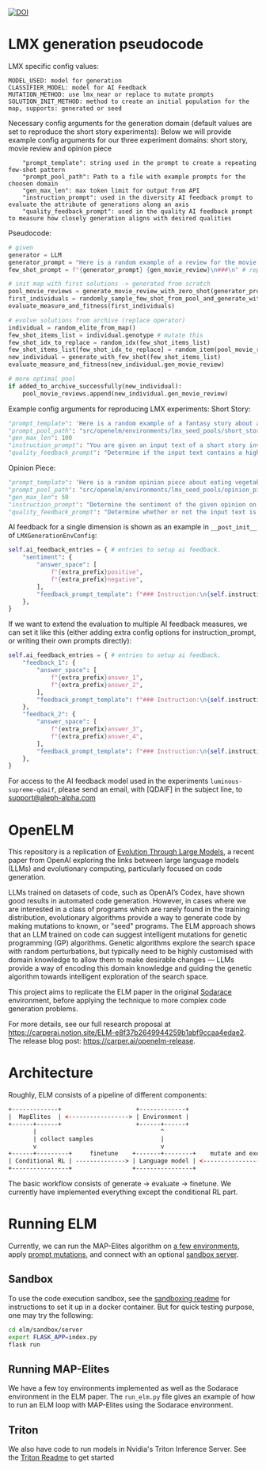 [![DOI](https://zenodo.org/badge/532259603.svg)](https://zenodo.org/badge/latestdoi/532259603)

# LMX generation pseudocode

LMX specific config values:
```
MODEL_USED: model for generation
CLASSIFIER_MODEL: model for AI Feedback
MUTATION_METHOD: use lmx_near or replace to mutate prompts
SOLUTION_INIT_METHOD: method to create an initial population for the map, supports: generated or seed 
```

Necessary config arguments for the generation domain (default values are set to reproduce the short story experiments):
Below we will provide example config arguments for our three experiment domains: short story, movie review and opinion piece
```
    "prompt_template": string used in the prompt to create a repeating few-shot pattern
    "prompt_pool_path": Path to a file with example prompts for the choosen domain 
    "gen_max_len": max token limit for output from API
    "instruction_prompt": used in the diversity AI feedback prompt to evaluate the attribute of generations along an axis
    "quality_feedback_prompt": used in the quality AI feedback prompt to measure how closely generation aligns with desired qualities
```

Pseudocode:

```python
# given
generator = LLM
generator_prompt = "Here is a random example of a review for the movie \"Die Hard\":"
few_shot_prompt = f"{generator_prompt} {gen_movie_review}\n###\n" # repeated 3 times

# init map with first solutions -> generated from scratch
pool_movie_reviews = generate_movie_review_with_zero_shot(generator_prompt)
first_individuals = randomly_sample_few_shot_from_pool_and_generate_with_few_shot(pool_movie_reviews) # store items of few-shot prompt, along with gen_movie_review (genotype), and sentiment measure (phenotype)
evaluate_measure_and_fitness(first_individuals)

# evolve solutions from archive (replace operator)
individual = random_elite_from_map()
few_shot_items_list = individual.genotype # mutate this
few_shot_idx_to_replace = random_idx(few_shot_items_list)
few_shot_items_list[few_shot_idx_to_replace] = random_item(pool_movie_reviews)
new_individual = generate_with_few_shot(few_shot_items_list)
evaluate_measure_and_fitness(new_individual.gen_movie_review)

# more optimal pool
if added_to_archive_successfully(new_individual):
    pool_movie_reviews.append(new_individual.gen_movie_review)
```

Example config arguments for reproducing LMX experiments:
Short Story:
```python
"prompt_template": 'Here is a random example of a fantasy story about a suspicious spy and a rich politician:'
"prompt_pool_path": "src/openelm/environments/lmx_seed_pools/short_story_seed_pool.txt"
"gen_max_len": 100
"instruction_prompt": "You are given an input text of a short story involving multiple characters. Determine if the characters in this story primarily experience a conflict, or have a friendship. Write \"conflict\" if a conflict between characters is present in the story, otherwise answer \"friendship\" if a friendship between characters is present in the story."
"quality_feedback_prompt": "Determine if the input text contains a high-quality short story containing two characters, a suspicious spy, and a rich politician. For example, a high-quality short story would have good flow, interesting plot, and not repeat similar sentences or undesired items such as titles and URLs. Answer \"yes\" if the input contains a high-quality short story about a suspicious spy and a rich politician, otherwise answer \"no\"."
```

Opinion Piece:
```python
"prompt_template": 'Here is a random opinion piece about eating vegetables and plant-based foods:'
"prompt_pool_path": "src/openelm/environments/lmx_seed_pools/opinion_piece_seed_pool.txt"
"gen_max_len": 50
"instruction_prompt": "Determine the sentiment of the given opinion on eating vegetables and plant-based foods (from the input text) by writing \"positive\" or \"negative\" in the output."
"quality_feedback_prompt": "Determine whether or not the input text is closely related to the following topic: \"someone talking about whether or not they like to eat vegetables and plant-based foods as well as an explanation for their preferences\". Answer \"yes\" if it is about the topic, or \"no\" if it is not about the topic."
```

AI feedback for a single dimension is shown as an example in `__post_init__` of `LMXGenerationEnvConfig`:
```python
self.ai_feedback_entries = { # entries to setup ai feedback.
    "sentiment": {
        "answer_space": [
            f"{extra_prefix}positive",
            f"{extra_prefix}negative",
        ],
        "feedback_prompt_template": f"### Instruction:\n{self.instruction_prompt}{extra_suffix}\n\n### Input:{{genotype}}\n\n### Response:"
    },
}
```

If we want to extend the evaluation to multiple AI feedback measures, we can set it like this (either adding extra config options for instruction_prompt, or writing their own prompts directly):
```python
self.ai_feedback_entries = { # entries to setup ai feedback.
    "feedback_1": {
        "answer_space": [
            f"{extra_prefix}answer_1",
            f"{extra_prefix}answer_2",
        ],
        "feedback_prompt_template": f"### Instruction:\n{self.instruction_prompt_1}{extra_suffix}\n\n### Input:{{genotype}}\n\n### Response:"
    },
    "feedback_2": {
        "answer_space": [
            f"{extra_prefix}answer_3",
            f"{extra_prefix}answer_4",
        ],
        "feedback_prompt_template": f"### Instruction:\n{self.instruction_prompt_2}{extra_suffix}\n\n### Input:{{genotype}}\n\n### Response:"
    },
}
```

For access to the AI feedback model used in the experiments `luminous-supreme-qdaif`, please send an email, with [QDAIF] in the subject line, to [support@aleph-alpha.com](mailto:support@aleph-alpha.com)

# OpenELM

This repository is a replication of [Evolution Through Large Models](https://arxiv.org/abs/2206.08896), a recent paper from OpenAI exploring the links between large language models (LLMs) and evolutionary computing, particularly focused on code generation.

LLMs trained on datasets of code, such as OpenAI’s Codex, have shown good results in automated code generation. However, in cases where we are interested in a class of programs which are rarely found in the training distribution,
evolutionary algorithms provide a way to generate code by making mutations to known, or "seed" programs. The ELM approach shows that an LLM trained on code can suggest intelligent mutations for genetic programming (GP) algorithms. Genetic algorithms explore the search space with random perturbations, but typically need to be highly customised with domain knowledge to allow them to make desirable changes — LLMs provide a way of encoding this domain knowledge and guiding the genetic algorithm towards intelligent exploration of the search space.

This project aims to replicate the ELM paper in the original [Sodarace](https://doi.org/10.1162/ARTL_a_00185) environment, before applying the technique to more complex code generation problems.

For more details, see our full research proposal at https://carperai.notion.site/ELM-e8f37b2649944259b1abf9ccaa4edae2. The release blog post: https://carper.ai/openelm-release.

# Architecture
Roughly, ELM consists of a pipeline of different components:
```html
+-------------+                     +-------------+
|  MapElites  | <-----------------> | Environment |
+------+------+                     +------+------+
       |                                   ^
       | collect samples                   |
       v                                   v
+------+---------+     finetune    +-------+--------+    mutate and execute   +----------------+
| Conditional RL | --------------> | Language model | <---------------------> | Sandbox server |
+----------------+                 +----------------+                         +----------------+
```
The basic workflow consists of generate -> evaluate -> finetune. We currently have implemented everything except the conditional RL part.

# Running ELM
Currently, we can run the MAP-Elites algorithm on [a few environments](https://github.com/CarperAI/OpenELM/blob/main/src/openelm/environments/environments.py), apply [prompt mutations](https://github.com/CarperAI/OpenELM/blob/main/src/openelm/diff_model.py), and connect with an optional [sandbox server](https://github.com/CarperAI/OpenELM/blob/main/src/openelm/sandbox).

## Sandbox
To use the code execution sandbox, see the [sandboxing readme](https://github.com/CarperAI/OpenELM/blob/main/src/openelm/sandbox/README.md) for instructions to set it up in a docker container. But for quick testing purpose, one may try the following:
```bash
cd elm/sandbox/server
export FLASK_APP=index.py
flask run
```
## Running MAP-Elites
We have a few toy environments implemented as well as the Sodarace environment in the ELM paper. The `run_elm.py` file gives an example of how to run an ELM loop with MAP-Elites using the Sodarace environment.

## Triton
We also have code to run models in Nvidia's Triton Inference Server. See the [Triton Readme](https://github.com/CarperAI/OpenELM/blob/main/src/openelm/codegen/triton_utils/readme.md) to get started
